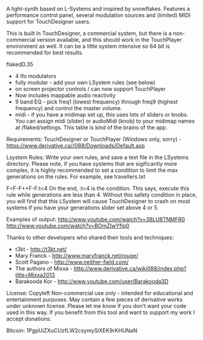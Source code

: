 A light-synth based on L-Systems and inspired by snowflakes. Features a performance control panel, several modulation sources and (limited) MIDI support for TouchDesigner users.

This is built in TouchDesigner, a commercial system, but there is a non-commercial version available, and this should work in the TouchPlayer environment as well. It can be a little system intensive so 64 bit is recommended for best results.

flakedD.35
* 4 lfo modulators
* fully modular - add your own LSystem rules (see below)
* on screen projector controls / can now support TouchPlayer
* Now includes mappable audio reactivity
* 9 band EQ - pick freq1 (lowest frequency) through freq9 (highest frequency) and control the master volume.
* midi - if you have a midimap set up, this uses lots of sliders or knobs. You can assign midi (slider) or audioMidi (knob) to your midimap names at /flaked/settings. This table is kind of the brains of the app.

Requirements:
TouchDesigner or TouchPlayer (Windows only, sorry) - https://www.derivative.ca//088/Downloads/Default.asp

Lsystem Rules:
Write your own rules, and save a text file in the LSystems directory. Please note, if you have systems that are sigificantly more complex, it is highly recommended to set a condition to limit the max generations on the rules. For example, see travellers.txt

F=F-F++F-F:t<4
On the end, :t<4 is the condition. This says, execute this rule while generations are less than 4. Without this safety condition in place, you will find that this LSystem will cause TouchDesigner to crash on most systems if you have your generations slider set above 4 or 5.

Examples of output:
http://www.youtube.com/watch?v=38LU8TNMFR0
http://www.youtube.com/watch?v=BOmZIwYflq0

Thanks to other developers who shared their tools and techniques:
* t3kt - http://t3kt.net/
* Mary Franck - http://www.maryfranck.net/rouge/
* Scott Pagano - http://www.neither-field.com/
* The authors of Mixxa - http://www.derivative.ca/wiki088/index.php?title=Mixxa2013
* Barakooda Kor - http://www.youtube.com/user/Barakooda3D

License: Copyleft
Non-commercial use only - intended for educational and entertainment purposes. May contain a few pieces of derivative works under unknown license. Please let me know if you don't want your code used in this way. If you benefit from this tool and want to support my work I accept donations:

Bitcoin:
1PgpUiZXuCUzfLW2csymySiXEK9rKHUNaN
